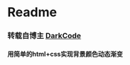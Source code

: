 # Readme
### 转载自博主 [DarkCode](https://www.youtube.com/watch?v=NnrBempao2M)


#### 用简单的html+css实现背景颜色动态渐变
